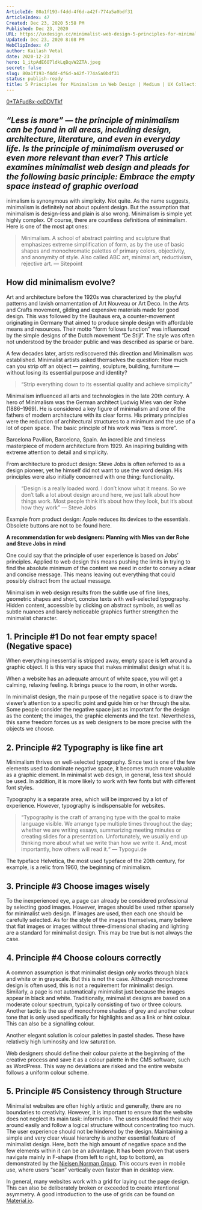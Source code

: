 ```yaml
---
ArticleId: 80a1f193-f4dd-4f6d-a42f-774a5a0bdf31
ArticleIndex: 47
Created: Dec 23, 2020 5:58 PM
Published: Dec 23, 2020
URL: https://uxdesign.cc/minimalist-web-design-5-principles-for-minimalism-in-web-design-4a7d4be5d93f
Updated: Dec 23, 2020 8:08 PM
WebClipIndex: 47
author: Kailash Vetal
date: 2020-12-23
hero: 1_itpAdE6O7ldkLqBqvW2ZTA.jpeg
secret: false
slug: 80a1f193-f4dd-4f6d-a42f-774a5a0bdf31
status: publish-ready
title: 5 Principles for Minimalism in Web Design | Medium | UX Collective
---
```

[0*TAFud8x-ccDDVTkf](47%206bc181b9c6aa49e79d350e01a80c7918/0TAFud8x-ccDDVTkf)

## *“Less is more” — the principle of minimalism can be found in all areas, including design, architecture, literature, and even in everyday life. Is the principle of minimalism overused or even more relevant than ever? This article examines minimalist web design and pleads for the following basic principle: Embrace the empty space instead of graphic overload*

inimalism is synonymous with simplicity. Not quite. As the name suggests, minimalism is definitely not about opulent design. But the assumption that minimalism is design-less and plain is also wrong. Minimalism is simple yet highly complex. Of course, there are countless definitions of minimalism. Here is one of the most apt ones:

> Minimalism. A school of abstract painting and sculpture that emphasizes extreme simplification of form, as by the use of basic shapes and monochromatic palettes of primary colors, objectivity, and anonymity of style. Also called ABC art, minimal art, reductivism, rejective art. — Sitepoint

## How did minimalism evolve?

Art and architecture before the 1920s was characterized by the playful patterns and lavish ornamentation of Art Nouveau or Art Deco. In the Arts and Crafts movement, gilding and expensive materials made for good design. This was followed by the Bauhaus era, a counter-movement originating in Germany that aimed to produce simple design with affordable means and resources. Their motto “form follows function” was influenced by the simple designs of the Dutch movement “De Stijl”. The style was often not understood by the broader public and was described as sparse or bare.

A few decades later, artists rediscovered this direction and Minimalism was established. Minimalist artists asked themselves the question: How much can you strip off an object — painting, sculpture, building, furniture — without losing its essential purpose and identity?

> “Strip everything down to its essential quality and achieve simplicity”

Minimalism influenced all arts and technologies in the late 20th century. A hero of Minimalism was the German architect Ludwig Mies van der Rohe (1886–1969). He is considered a key figure of minimalism and one of the fathers of modern architecture with its clear forms. His primary principles were the reduction of architectural structures to a minimum and the use of a lot of open space. The basic principle of his work was “less is more”.

Barcelona Pavilion, Barcelona, Spain. An incredible and timeless masterpiece of modern architecture from 1929. An inspiring building with extreme attention to detail and simplicity.

From architecture to product design: Steve Jobs is often referred to as a design pioneer, yet he himself did not want to use the word design. His principles were also initially concerned with one thing: functionality.

> “Design is a really loaded word. I don’t know what it means. So we don’t talk a lot about design around here, we just talk about how things work. Most people think it’s about how they look, but it’s about how they work” — Steve Jobs

Example from product design: Apple reduces its devices to the essentials. Obsolete buttons are not to be found here.

**A recommendation for web designers: Planning with Mies van der Rohe and Steve Jobs in mind**

One could say that the principle of user experience is based on Jobs’ principles. Applied to web design this means pushing the limits in trying to find the absolute minimum of the content we need in order to convey a clear and concise message. This means leaving out everything that could possibly distract from the actual message.

Minimalism in web design results from the subtle use of fine lines, geometric shapes and short, concise texts with well-selected typography. Hidden content, accessible by clicking on abstract symbols, as well as subtle nuances and barely noticeable graphics further strengthen the minimalist character.

## 1. Principle #1 Do not fear empty space! (Negative space)

When everything inessential is stripped away, empty space is left around a graphic object. It is this very space that makes minimalist design what it is.

When a website has an adequate amount of white space, you will get a calming, relaxing feeling. It brings peace to the room, in other words.

In minimalist design, the main purpose of the negative space is to draw the viewer’s attention to a specific point and guide him or her through the site. Some people consider the negative space just as important for the design as the content; the images, the graphic elements and the text. Nevertheless, this same freedom forces us as web designers to be more precise with the objects we choose.

## 2. Principle #2 Typography is like fine art

Minimalism thrives on well-selected typography. Since text is one of the few elements used to dominate negative space, it becomes much more valuable as a graphic element. In minimalist web design, in general, less text should be used. In addition, it is more likely to work with few fonts but with different font styles.

Typography is a separate area, which will be improved by a lot of experience. However, typography is indispensable for websites.

> “Typography is the craft of arranging type with the goal to make language visible. We arrange type multiple times throughout the day; whether we are writing essays, summarizing meeting minutes or creating slides for a presentation. Unfortunately, we usually end up thinking more about what we write than how we write it. And, most importantly, how others will read it.“ — Typogui.de

The typeface Helvetica, the most used typeface of the 20th century, for example, is a relic from 1960, the beginning of minimalism.

## 3. Principle #3 Choose images wisely

To the inexperienced eye, a page can already be considered professional by selecting good images. However, images should be used rather sparsely for minimalist web design. If images are used, then each one should be carefully selected. As for the style of the images themselves, many believe that flat images or images without three-dimensional shading and lighting are a standard for minimalist design. This may be true but is not always the case.

## 4. Principle #4 Choose colours correctly

A common assumption is that minimalist design only works through black and white or in grayscale. But this is not the case. Although monochrome design is often used, this is not a requirement for minimalist design. Similarly, a page is not automatically minimalist just because the images appear in black and white. Traditionally, minimalist designs are based on a moderate colour spectrum, typically consisting of two or three colours. Another tactic is the use of monochrome shades of grey and another colour tone that is only used specifically for highlights and as a link or hint colour. This can also be a signalling colour.

Another elegant solution is colour palettes in pastel shades. These have relatively high luminosity and low saturation.

Web designers should define their colour palette at the beginning of the creative process and save it as a colour palette in the CMS software, such as WordPress. This way no deviations are risked and the entire website follows a uniform colour scheme.

## 5. Principle #5 Consistency through Structure

Minimalist websites are often highly artistic and generally, there are no boundaries to creativity. However, it is important to ensure that the website does not neglect its main task: information. The users should find their way around easily and follow a logical structure without concentrating too much. The user experience should not be hindered by the design. Maintaining a simple and very clear visual hierarchy is another essential feature of minimalist design. Here, both the high amount of negative space and the few elements within it can be an advantage. It has been proven that users navigate mainly in F-shape (from left to right, top to bottom), as demonstrated by the [Nielsen Norman Group](https://www.nngroup.com/articles/f-shaped-pattern-reading-web-content/). This occurs even in mobile use, where users “scan” vertically even faster than in desktop view.

In general, many websites work with a grid for laying out the page design. This can also be deliberately broken or exceeded to create intentional asymmetry. A good introduction to the use of grids can be found on [Material.io](https://material.io/design/layout/responsive-layout-grid.html#columns-gutters-and-margins).
